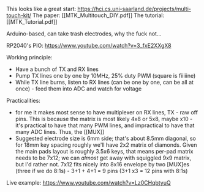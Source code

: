 This looks like a great start:
https://hci.cs.uni-saarland.de/projects/multi-touch-kit/
The paper: [[MTK_Multitouch_DIY.pdf]]
The tutorial: [[MTK_Tutorial.pdf]]

Arduino-based, can take trash electrodes, why the fuck not...

RP2040's PIO: https://www.youtube.com/watch?v=3_fxE2XXgX8

Working principle:
- Have a bunch of TX and RX lines
- Pump TX lines one by one by 10MHz, 25% duty PWM (square is fiiiiine)
- While TX line burns, listen to RX lines (can be one by one, can be all at once) - feed them into ADC and watch for voltage

Practicalities:
- for me it makes most sense to have multiplexer on RX lines, TX - raw off pins. This is because the matrix is most likely 4x8 or 5x8, maybe x10 - it's practical to have that many PWM lines, and impractical to have that many ADC lines. Thus, the [[MUX]]
- Suggested electrode size is 6mm side; that's about 8.5mm diagonal, so for 18mm key spacing roughly we'll have 2x2 matrix of diamonds. Given the main pads layout is roughly 3.5x6 keys, that means per-pad matrix needs to be 7x12; we can _almost_ get away with squiggled 9x9 matrix, but I'd rather not. 7x12 fits nicely into 8x16 envelope by two [MUX]es (three if we do 8:1s) - 3+1 + 4+1 = 9 pins (3+1 x3 = 12 pins with 8:1s)


Live example: https://www.youtube.com/watch?v=Lz0CHqbtyuQ